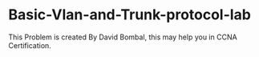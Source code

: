 # Basic-Vlan-and-Trunk-protocol-lab
This Problem is created By David Bombal, this may help you in CCNA Certification. 
